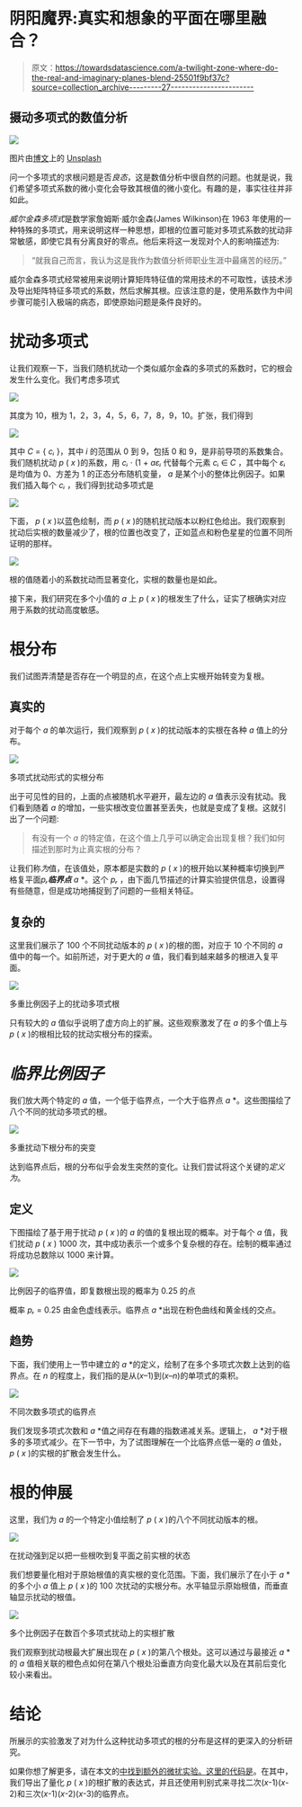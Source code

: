 # 阴阳魔界:真实和想象的平面在哪里融合？

> 原文：<https://towardsdatascience.com/a-twilight-zone-where-do-the-real-and-imaginary-planes-blend-25501f9bf37c?source=collection_archive---------27----------------------->

## 摄动多项式的数值分析

![](img/05dc5afd07eb5fd776016c8c046226d9.png)

图片由[博文](https://unsplash.com/@bowenchin)上的 [Unsplash](https://unsplash.com/photos/uSaUiPr4Bfw)

问一个多项式的求根问题是否*良态*，这是数值分析中很自然的问题。也就是说，我们希望多项式系数的微小变化会导致其根值的微小变化。有趣的是，事实往往并非如此。

*威尔金森多项式*是数学家詹姆斯·威尔金森(James Wilkinson)在 1963 年使用的一种特殊的多项式，用来说明这样一种思想，即根的位置可能对多项式系数的扰动非常敏感，即使它具有分离良好的零点。他后来将这一发现对个人的影响描述为:

> “就我自己而言，我认为这是我作为数值分析师职业生涯中最痛苦的经历。”

威尔金森多项式经常被用来说明计算矩阵特征值的常用技术的不可取性，该技术涉及导出矩阵特征多项式的系数，然后求解其根。应该注意的是，使用系数作为中间步骤可能引入极端的病态，即使原始问题是条件良好的。

# 扰动多项式

让我们观察一下，当我们随机扰动一个类似威尔金森的多项式的系数时，它的根会发生什么变化。我们考虑多项式

![](img/924b49e707c33739312612ff7ff2a82d.png)

其度为 10，根为 1，2，3，4，5，6，7，8，9，10。扩张，我们得到

![](img/2142710bdb642db5863a630d856c49d5.png)

其中 *C* = { *cᵢ* }，其中 *i* 的范围从 0 到 9，包括 0 和 9，是非前导项的系数集合。我们随机扰动 *p* ( *x* )的系数，用 *cᵢ* ⋅ (1 + *aεᵢ* 代替每个元素 *cᵢ* ∈ *C* ，其中每个 *εᵢ* 是均值为 0、方差为 1 的正态分布随机变量， *a* 是某个小的整体比例因子。如果我们插入每个 *cᵢ* ，我们得到扰动多项式是

![](img/91a8b586b67a269356780019fba2fa6b.png)

下面， *p* ( *x* )以蓝色绘制，而 *p* ( *x* )的随机扰动版本以粉红色给出。我们观察到扰动后实根的数量减少了，根的位置也改变了，正如蓝点和粉色星星的位置不同所证明的那样。

![](img/09a41646e5e09d5314a26e6f5c169c5e.png)

根的值随着小的系数扰动而显著变化，实根的数量也是如此。

接下来，我们研究在多个小值的 *a* 上 *p* ( *x* )的根发生了什么，证实了根确实对应用于系数的扰动高度敏感。

# 根分布

我们试图弄清楚是否存在一个明显的点，在这个点上实根开始转变为复根。

## 真实的

对于每个 *a* 的单次运行，我们观察到 *p* ( *x* )的扰动版本的实根在各种 *a* 值上的分布。

![](img/aadc07fd335f17a328ddd335b36f85a6.png)

多项式扰动形式的实根分布

出于可见性的目的，上面的点被随机水平避开，最左边的 *a* 值表示没有扰动。我们看到随着 *a* 的增加，一些实根改变位置甚至丢失，也就是变成了复根。这就引出了一个问题:

> 有没有一个 *a* 的特定值，在这个值上几乎可以确定会出现复根？我们如何描述到那时为止真实根的分布？

让我们称*为*值，在该值处，原本都是实数的 *p* ( *x* )的根开始以某种概率切换到严格复平面*pᵣ****临界点*** *a* *。这个 *pᵣ* ，由下面几节描述的计算实验提供信息，设置得有些随意，但是成功地捕捉到了问题的一些相关特征。

## 复杂的

这里我们展示了 100 个不同扰动版本的 *p* ( *x* )的根的图，对应于 10 个不同的 *a* 值中的每一个。如前所述，对于更大的 *a* 值，我们看到越来越多的根进入复平面。

![](img/d420e1e1c28de3b9c44e8551299b4bb7.png)

多重比例因子上的扰动多项式根

只有较大的 *a* 值似乎说明了虚方向上的扩展。这些观察激发了在 *a* 的多个值上与 *p* ( *x* )的根相比较的扰动实根分布的探索。

# *临界比例因子*

我们放大两个特定的 *a* 值，一个低于临界点，一个大于临界点 *a* *。这些图描绘了八个不同的扰动多项式的根。

![](img/00e44b306c67e3d8353b946a345d3be4.png)

多重扰动下根分布的突变

达到临界点后，根的分布似乎会发生突然的变化。让我们尝试将这个关键的*定义为*。

## 定义

下图描绘了基于用于扰动 *p* ( *x* )的 *a* 的值的复根出现的概率。对于每个 *a* 值，我们扰动 *p* ( *x* ) 1000 次，其中成功表示一个或多个复杂根的存在。绘制的概率通过将成功总数除以 1000 来计算。

![](img/bb4822174a016f695f4091a405e410d9.png)

比例因子的临界值，即复数根出现的概率为 0.25 的点

概率 *pᵣ* = 0.25 由金色虚线表示。临界点 *a* *出现在粉色曲线和黄金线的交点。

## 趋势

下面，我们使用上一节中建立的 *a* *的定义，绘制了在多个多项式次数上达到的临界点。在 *n* 的程度上，我们指的是从(*x*–1)到(*x*–*n*)的单项式的乘积。

![](img/08fba5e71290d939f257b2dc087bb654.png)

不同次数多项式的临界点

我们发现多项式次数和 *a* *值之间存在有趣的指数递减关系。逻辑上， *a* *对于根多的多项式减少。在下一节中，为了试图理解在一个比临界点低一毫的 *a* 值处， *p* ( *x* )的实根的扩散会发生什么。

# 根的伸展

这里，我们为 *a* 的一个特定小值绘制了 *p* ( *x* )的八个不同扰动版本的根。

![](img/e13b766f2b7d16fdf5828f2a716c437c.png)

在扰动强到足以把一些根吹到复平面之前实根的状态

我们想要量化相对于原始根值的真实根的变化范围。下面，我们展示了在小于 *a* *的多个小 *a* 值上 *p* ( *x* )的 100 次扰动的实根分布。水平轴显示原始根值，而垂直轴显示扰动的根值。

![](img/3fd6542b9f2c7340d98b330fa1999f28.png)

多个比例因子在数百个多项式扰动上的实根扩散

我们观察到扰动根最大扩展出现在 *p* ( *x* )的第八个根处。这可以通过与最接近 *a* *的 *a* 值相关联的橙色点如何在第八个根处沿垂直方向变化最大以及在其前后变化较小来看出。

# 结论

所展示的实验激发了对为什么这种扰动多项式的根的分布是这样的更深入的分析研究。

如果你想了解更多，请在本文的[中找到额外的微扰实验。这里的代码是](https://drive.google.com/file/d/1GZ9-v5dkXFeCXxL_6xInKaguqcx7CZvk/view?usp=sharing)。在其中，我们导出了量化 *p* ( *x* )的根扩散的表达式，并且还使用判别式来寻找二次(*x*-1)(*x*-2)和三次(*x*-1)(*x*-2)(*x*-3)的临界点。